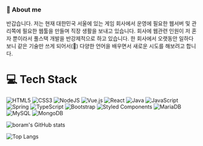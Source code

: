 
### 💬  About me
반갑습니다. 저는 현재 대한민국 서울에 있는 게임 회사에서 운영에 필요한 웹서버 및 관리쪽에 필요한 웹툴을 만들며 직장 생활을 보내고 있습니다. 회사에 웹관련 인원이 저 혼자 뿐이라서 풀스택 개발을 반강제적으로 하고 있습니다. 한 회사에서 오랫동안 일하다보니 같은 기술만 쓰게 되어서(🤔) 다양한 언어을 배우면서 새로운 시도를 해보려고 합니다. 

# 💻 Tech Stack
![HTML5](https://img.shields.io/badge/html5-%23E34F26.svg?style=flat&logo=html5&logoColor=white) ![CSS3](https://img.shields.io/badge/css3-%231572B6.svg?style=flat&logo=css3&logoColor=white)  ![NodeJS](https://img.shields.io/badge/node.js-339933?style=flat&logo=Node.js&logoColor=white) ![Vue.js](https://img.shields.io/badge/vuejs-%2335495e.svg?style=flat&logo=vuedotjs&logoColor=%234FC08D) ![React](https://img.shields.io/badge/react-%2320232a.svg?style=flat&logo=react&logoColor=%2361DAFB) ![Java](https://img.shields.io/badge/Java-007396?style=flat&logo=OpenJDK&logoColor=white) ![JavaScript](https://img.shields.io/badge/javascript-%23323330.svg?style=flat&logo=javascript&logoColor=%23F7DF1E) ![Spring](https://img.shields.io/badge/Spring-6DB33F?style=flat&logo=Spring&logoColor=white) ![TypeScript](https://img.shields.io/badge/typescript-%23007ACC.svg?style=flat&logo=typescript&logoColor=white) ![Bootstrap](https://img.shields.io/badge/bootstrap-%23563D7C.svg?style=flat&logo=bootstrap&logoColor=white)  ![Styled Components](https://img.shields.io/badge/styled--components-DB7093?style=flat&logo=styled-components&logoColor=white)  ![MariaDB](https://img.shields.io/badge/MariaDB-003545?style=flat-square&logo=mariaDB&logoColor=white) ![MySQL](https://img.shields.io/badge/MySQL-4479A1?style=flat-square&logo=MySQL&logoColor=white)  ![MongoDB](https://img.shields.io/badge/MongoDB-47A248?style=flat-square&logo=MongoDB&logoColor=white)


![boram's GitHub stats](https://github-readme-stats-git-masterrstaa-rickstaa.vercel.app/api?username=m21br&show_icons=true&theme=dracula)

![Top Langs](https://github-readme-stats-git-masterrstaa-rickstaa.vercel.app/api/top-langs/?username=m21br&layout=compact&theme=dracula)
